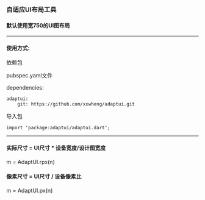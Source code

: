 ### 自适应UI布局工具

#### 默认使用宽750的UI图布局

---

#### 使用方式:

依赖包

pubspec.yaml文件

dependencies:

	adaptui: 
		git: https://github.com/xxwheng/adaptui.git

导入包

	import 'package:adaptui/adaptui.dart';




----------


#### 实际尺寸 = UI尺寸 * 设备宽度/设计图宽度 ###
m = AdaptUI.rpx(n) 

#### 像素尺寸 = UI尺寸 / 设备像素比 ###
m = AdaptUI.px(n) 

